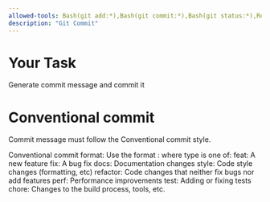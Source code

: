 ```yaml
---
allowed-tools: Bash(git add:*),Bash(git commit:*),Bash(git status:*),Read(./*)
description: "Git Commit"
---
```


# Your Task

Generate commit message and commit it

# Conventional commit
Commit message must follow the Conventional commit style.

Conventional commit format: Use the format <type>: <description> where type is one of:
feat: A new feature
fix: A bug fix
docs: Documentation changes
style: Code style changes (formatting, etc)
refactor: Code changes that neither fix bugs nor add features
perf: Performance improvements
test: Adding or fixing tests
chore: Changes to the build process, tools, etc.